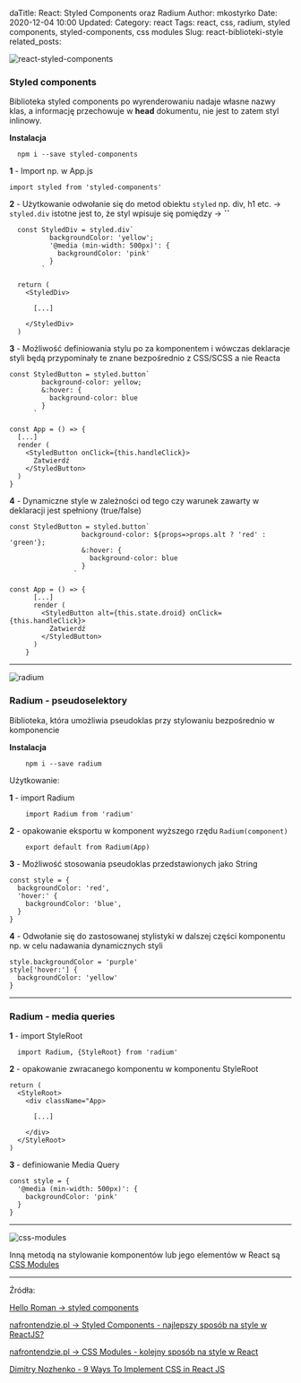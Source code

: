 daTitle: React: Styled Components oraz Radium
Author: mkostyrko
Date: 2020-12-04 10:00
Updated:
Category: react
Tags: react, css, radium, styled components, styled-components, css modules
Slug: react-biblioteki-style
related_posts:

![react-styled-components](https://www.styled-components.com/atom.png)



### Styled components

Biblioteka styled components po wyrenderowaniu nadaje własne nazwy klas, a informację przechowuje w **head** dokumentu, nie jest to zatem styl inlinowy.

**Instalacja**

      npm i --save styled-components

**1** - Import np. w App.js

    import styled from 'styled-components'

**2** - Użytkowanie odwołanie się do metod obiektu `styled` np. div, h1 etc. -> `styled.div` istotne jest to, że styl wpisuje się pomiędzy -> **``**

      const StyledDiv = styled.div`
              backgroundColor: 'yellow';
              '@media (min-width: 500px)': {
                backgroundColor: 'pink'
              }
            `

      return (
        <StyledDiv>

          [...]

        </StyledDiv>
      )

**3** - Możliwość definiowania stylu po za komponentem i wówczas deklaracje styli będą przypominały te znane bezpośrednio z CSS/SCSS a nie Reacta

    const StyledButton = styled.button`
            background-color: yellow;
            &:hover: {
              background-color: blue
            }
          `

    const App = () => {
      [...]
      render (
        <StyledButton onClick={this.handleClick}>
          Zatwierdź
        </StyledButton>
      )
    }


**4** - Dynamiczne style w zależności od tego czy warunek zawarty w deklaracji jest spełniony (true/false)

    const StyledButton = styled.button`
                      background-color: ${props=>props.alt ? 'red' : 'green'};
                      &:hover: {
                        background-color: blue
                      }
                    `

    const App = () => {
          [...]
          render (
            <StyledButton alt={this.state.droid} onClick={this.handleClick}>
              Zatwierdź
            </StyledButton>
          )
        }

---
![radium](https://sahilthakur7blog.files.wordpress.com/2018/01/og-image.jpg?w=648)

### Radium - pseudoselektory

Biblioteka, która umożliwia pseudoklas przy stylowaniu bezpośrednio w komponencie

**Instalacja**

        npm i --save radium

Użytkowanie:

**1** - import Radium

        import Radium from 'radium'

**2** - opakowanie eksportu w komponent wyższego rzędu `Radium(component)`

        export default from Radium(App)

**3** - Możliwość stosowania pseudoklas przedstawionych jako String

    const style = {
      backgroundColor: 'red',
      'hover:' {
        backgroundColor: 'blue',
      }
    }

**4** - Odwołanie się do zastosowanej stylistyki w dalszej części komponentu np. w celu nadawania dynamicznych styli

    style.backgroundColor = 'purple'
    style['hover:'] {
      backgroundColor: 'yellow'
    }

---


### Radium - media queries

**1** - import StyleRoot

      import Radium, {StyleRoot} from 'radium'

**2** - opakowanie zwracanego komponentu w komponentu StyleRoot

    return (
      <StyleRoot>
        <div className="App>

          [...]

        </div>
      </StyleRoot>
    )

**3** - definiowanie Media Query

    const style = {
      '@media (min-width: 500px)': {
        backgroundColor: 'pink'
      }
    }

---

![css-modules](https://raw.githubusercontent.com/css-modules/logos/master/css-modules-logo.png)


Inną metodą na stylowanie komponentów lub jego elementów w React są [CSS Modules](https://github.com/css-modules/css-modules)


---


Źródła:

[Hello Roman -> styled components](https://www.youtube.com/playlist?list=PL19053wDcT0-JONXrzsngyTS4CJI8V_QE)

[nafrontendzie.pl -> Styled Components - najlepszy sposób na style w ReactJS?](https://www.nafrontendzie.pl/styled-components-sposob-style-reactjs)

[nafrontendzie.pl -> CSS Modules - kolejny sposób na style w React](https://www.nafrontendzie.pl/css-modules-kolejny-sposob-style-react)

[Dimitry Nozhenko - 9 Ways To Implement CSS in React JS](https://medium.com/@dmitrynozhenko/9-ways-to-implement-css-in-react-js-ccea4d543aa3)
